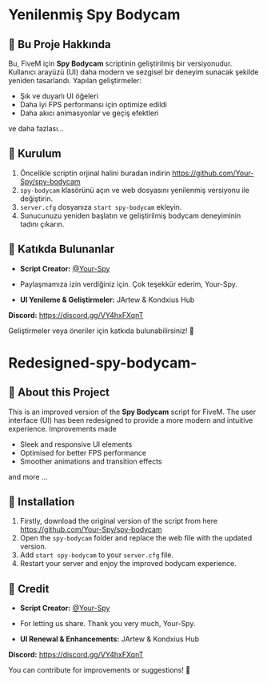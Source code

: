 # Yenilenmiş Spy Bodycam

## 👷️ Bu Proje Hakkında
Bu, FiveM için **Spy Bodycam** scriptinin geliştirilmiş bir versiyonudur. Kullanıcı arayüzü (UI) daha modern ve sezgisel bir deneyim sunacak şekilde yeniden tasarlandı. Yapılan geliştirmeler:
- Şık ve duyarlı UI öğeleri
- Daha iyi FPS performansı için optimize edildi
- Daha akıcı animasyonlar ve geçiş efektleri

ve daha fazlası...

## 🔄 Kurulum
1. Öncelikle scriptin orjinal halini buradan indirin  https://github.com/Your-Spy/spy-bodycam
2. `spy-bodycam` klasörünü açın ve web dosyasını yenilenmiş versiyonu ile değiştirin.
3. `server.cfg` dosyanıza `start spy-bodycam` ekleyin.
4. Sunucunuzu yeniden başlatın ve geliştirilmiş bodycam deneyiminin tadını çıkarın.


## 💎 Katıkda Bulunanlar
- **Script Creator:** [@Your-Spy](https://github.com/Your-Spy)
- Paylaşmamıza izin verdiğiniz için. Çok teşekkür ederim, Your-Spy.

- **UI Yenileme & Geliştirmeler:** JArtew & Kondxius Hub

 **Discord:** https://discord.gg/VY4hxFXqnT

Geliştirmeler veya öneriler için katkıda bulunabilirsiniz! 🚀


# Redesigned-spy-bodycam-

## 👷️ About this Project
This is an improved version of the **Spy Bodycam** script for FiveM. The user interface (UI) has been redesigned to provide a more modern and intuitive experience. Improvements made
- Sleek and responsive UI elements
- Optimised for better FPS performance
- Smoother animations and transition effects

and more ...

## 🔄 Installation
1. Firstly, download the original version of the script from here https://github.com/Your-Spy/spy-bodycam
2. Open the `spy-bodycam` folder and replace the web file with the updated version.
3. Add `start spy-bodycam` to your `server.cfg` file.
4. Restart your server and enjoy the improved bodycam experience.


## 💎 Credit
- **Script Creator:** [@Your-Spy](https://github.com/Your-Spy)
- For letting us share. Thank you very much, Your-Spy.

- **UI Renewal & Enhancements:** JArtew & Kondxius Hub

**Discord:** https://discord.gg/VY4hxFXqnT

You can contribute for improvements or suggestions! 🚀

